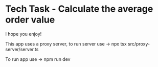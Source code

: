 # Tech Task - Calculate the average order value

I hope you enjoy!

This app uses a proxy server, to run server use -> npx tsx src/proxy-server/server.ts

To run app use -> npm run dev
